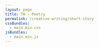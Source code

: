 ```yaml
---
layout: page
title: TH - Poetry
permalink: /creative-writing/short-story
cssBundles:
  - main.min.css
jsBundles:
  - main.min.js
---
```


